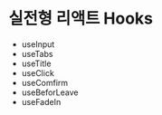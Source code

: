 # 실전형 리액트 Hooks

- useInput
- useTabs
- useTitle
- useClick
- useComfirm
- useBeforLeave
- useFadeIn
